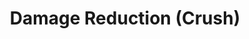 ---
title: "Damage Reduction (Crush)"
canonical: "skill/damage-reduction-crush"
lists:
    - mineral-loresheet
tier: 3
osp_cost: 30
---